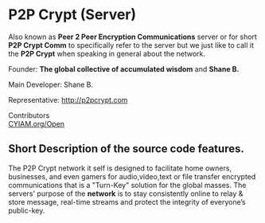 P2P Crypt (Server)
=========
Also known as **Peer 2 Peer Encryption Communications** server or for short **P2P Crypt Comm** to specifically refer to the server but we just like to call it the **P2P Crypt** when speaking in general about the network.

Founder: **The global collective of accumulated wisdom** and **Shane B.**  

Main Developer: Shane B.  

Representative: http://p2pcrypt.com  

Contributors  
[CYIAM.org/Open](http://cyiam.org/ "Donator")
  

## Short Description of the source code features.
The P2P Crypt network it self is designed to facilitate home owners, businesses, and even gamers for audio,video,text or file transfer encrypted communications that is a "Turn-Key" solution for the global masses.
The servers' purpose of the __network__ is to stay consistently online to relay & store message, 
real-time streams and protect the integrity of everyone’s public-key.
